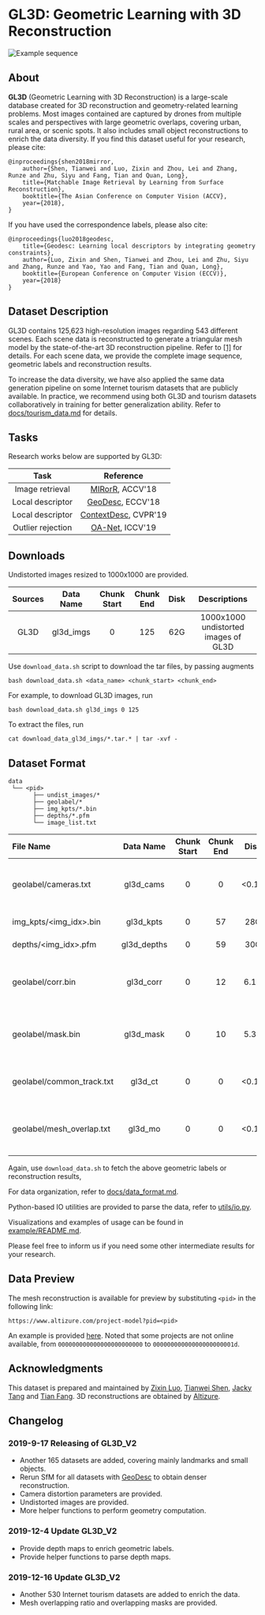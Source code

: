 # GL3D: Geometric Learning with 3D Reconstruction
![Example sequence](imgs/gl3d_view.png)

## About

**GL3D** (Geometric Learning with 3D Reconstruction) is a large-scale database created for 3D reconstruction and geometry-related learning problems. Most images contained are captured by drones from multiple scales and perspectives with large geometric overlaps, covering urban, rural area, or scenic spots. It also includes small object reconstructions to enrich the data diversity. If you find this dataset useful for your research, please cite:

    @inproceedings{shen2018mirror,
        author={Shen, Tianwei and Luo, Zixin and Zhou, Lei and Zhang, Runze and Zhu, Siyu and Fang, Tian and Quan, Long},
        title={Matchable Image Retrieval by Learning from Surface Reconstruction},
        booktitle={The Asian Conference on Computer Vision (ACCV},
        year={2018},
    }

If you have used the correspondence labels, please also cite:

    @inproceedings{luo2018geodesc,
        title={Geodesc: Learning local descriptors by integrating geometry constraints},
        author={Luo, Zixin and Shen, Tianwei and Zhou, Lei and Zhu, Siyu and Zhang, Runze and Yao, Yao and Fang, Tian and Quan, Long},
        booktitle={European Conference on Computer Vision (ECCV)},
        year={2018}
    }

## Dataset Description

GL3D contains 125,623 high-resolution images regarding 543 different scenes. 
Each scene data is reconstructed to generate a triangular mesh model by the state-of-the-art 3D reconstruction pipeline. 
Refer to [\[1\]][1] for details. 
For each scene data, we provide the complete image sequence, geometric labels and reconstruction results.

To increase the data diversity, we have also applied the same data generation pipeline on some Internet tourism datasets that are publicly available.
In practice, we recommend using both GL3D and tourism datasets collaboratively in training for better generalization ability.
Refer to [docs/tourism_data.md](docs/tourism_data.md) for details.

## Tasks

Research works below are supported by GL3D:

|Task            |Reference                                           |
|:--------------:|:--------------------------------------------------:|
|Image retrieval |[MIRorR](https://arxiv.org/abs/1811.10343), ACCV'18 |
|Local descriptor|[GeoDesc](https://arxiv.org/abs/1807.06294), ECCV'18|
|Local descriptor|[ContextDesc](https://arxiv.org/abs/1904.04084), CVPR'19|
|Outlier rejection|[OA-Net](https://arxiv.org/abs/1908.04964), ICCV'19|

## Downloads

Undistorted images resized to 1000x1000 are provided.

| Sources |    Data Name   | Chunk Start | Chunk End |Disk|       Descriptions       |
|:-------:|:--------------:|:-----------:|:---------:|:--:|:------------------------:|
|   GL3D  |    gl3d_imgs   |      0      |    125    |62G |1000x1000 undistorted images of GL3D |

Use `download_data.sh` script to download the tar files, by passing augments
```
bash download_data.sh <data_name> <chunk_start> <chunk_end>
```
For example, to download GL3D images, run
```
bash download_data.sh gl3d_imgs 0 125
```

To extract the files, run
```
cat download_data_gl3d_imgs/*.tar.* | tar -xvf -
```

## Dataset Format 

```
data                          
 └── <pid> 
       ├── undist_images/*
       ├── geolabel/*
       ├── img_kpts/*.bin
       ├── depths/*.pfm
       └── image_list.txt
```

|File Name                |Data Name  |Chunk Start|Chunk End|Disk |Task            |Descriptions                                                         |
|:------------------------|:---------:|:---------:|:-------:|:---:|:--------------:|:-------------------------------------------------------------------:|
|geolabel/cameras.txt     |gl3d_cams  |0          |0        |<0.1G|Common          |Camera intrisic/extrinsic parameters, recovered by SfM.              |
|img_kpts/<img_idx>.bin   |gl3d_kpts  |0          |57       |28G  |Common          |Image keypoints detected by SIFT.                                    |
|depths/<img_idx>.pfm     |gl3d_depths|0          |59       |30G  |Common          |Depth maps from MVS algorithms.                                      |
|geolabel/corr.bin        |gl3d_corr  |0          |12       |6.1G |Local descriptor|Image correspondences that haved survived from SfM.                  |
|geolabel/mask.bin        |gl3d_mask  |0          |10       |5.3G |Image retrieval |Overlap masks of image pairs, computed from mesh re-projections.     |
|geolabel/common_track.txt|gl3d_ct    |0          |0        |<0.1G|Image retrieval |Common track ratio of image pairs, computed from SfM.                |
|geolabel/mesh_overlap.txt|gl3d_mo    |0          |0        |<0.1G|Image retrieval |Mesh overlap ratio of image pairs, computed from mesh re-projections.|

Again, use `download_data.sh` to fetch the above geometric labels or reconstruction results, 

For data organization, refer to [docs/data_format.md](docs/data_format.md).

Python-based IO utilities are provided to parse the data, refer to [utils/io.py](utils/io.py).

Visualizations and examples of usage can be found in [example/README.md](example/README.md).

Please feel free to inform us if you need some other intermediate results for your research.

## Data Preview
The mesh reconstruction is available for preview by substituting `<pid>` in the following link:

```
https://www.altizure.com/project-model?pid=<pid>
```

An example is provided [here](https://www.altizure.com/project-model?pid=57f8d9bbe73f6760f10e916a).
Noted that some projects are not online available, from `000000000000000000000000` to `00000000000000000000001d`.

## Acknowledgments
This dataset is prepared and maintained by
[Zixin Luo](mailto:zluoag@cse.ust.hk),
[Tianwei Shen](mailto:tshenaa@cse.ust.hk),
[Jacky Tang](mailto:jackytck@gmail.com) and
[Tian Fang](mailto:fangtian@altizure.com).
3D reconstructions are obtained by [Altizure](https://www.altizure.com/).

[1]: https://arxiv.org/abs/1811.10343

## Changelog
### 2019-9-17 Releasing of GL3D_V2
- Another 165 datasets are added, covering mainly landmarks and small objects.
- Rerun SfM for all datasets with [GeoDesc](https://github.com/lzx551402/geodesc) to obtain denser reconstruction.
- Camera distortion parameters are provided.
- Undistorted images are provided.
- More helper functions to perform geometry computation.

### 2019-12-4 Update GL3D_V2
- Provide depth maps to enrich geometric labels.
- Provide helper functions to parse depth maps.

### 2019-12-16 Update GL3D_V2
- Another 530 Internet tourism datasets are added to enrich the data.
- Mesh overlapping ratio and overlapping masks are provided.
